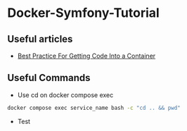# Docker-Symfony-Tutorial

## Useful articles
- [Best Practice For Getting Code Into a Container](https://forums.docker.com/t/best-practices-for-getting-code-into-a-container-git-clone-vs-copy-vs-data-container/4077/3)

## Useful Commands
- Use cd on docker compose exec
```bash
docker compose exec service_name bash -c "cd .. && pwd"
```
- Test
